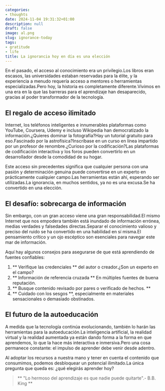 ```yaml
---
categories:
- thoughts
date: 2024-11-04 19:31:32+01:00
description: null
draft: false
image: al.png
slug: ignorance-today
tags:
- gratitude
- life
title: La ignorancia hoy en día es una elección
---
```


<!-- hash: 3ad878e2bf20 -->
En el pasado, el acceso al conocimiento era un privilegio.Los libros eran escasos, las universidades estaban reservadas para la élite, y la experiencia a menudo requería acceso a mentores o herramientas especializadas.Pero hoy, la historia es completamente diferente.Vivimos en una era en la que las barreras para el aprendizaje han desaparecido, gracias al poder transformador de la tecnología.

## El regalo de acceso ilimitado

Internet, los teléfonos inteligentes e innumerables plataformas como YouTube, Coursera, Udemy e incluso Wikipedia han democratizado la información.¿Quieres dominar la fotografía?Hay un tutorial gratuito para eso.Fascinado por la astrofísica?Inscríbase en un curso en línea impartido por un profesor de renombre.¿Curioso por la codificación?Las plataformas de codificación interactiva y los foros pueden convertirlo en un desarrollador desde la comodidad de su hogar.

Este acceso sin precedentes significa que cualquier persona con una pasión y determinación genuina puede convertirse en un experto en prácticamente cualquier campo.Las herramientas están ahí, esperando ser utilizadas.La ignorancia, en muchos sentidos, ya no es una excusa.Se ha convertido en una elección.

## El desafío: sobrecarga de información

Sin embargo, con un gran acceso viene una gran responsabilidad.El mismo Internet que nos empodera también está inundado de información errónea, medias verdades y falsedades directas.Separar el conocimiento valioso y preciso del ruido se ha convertido en una habilidad en sí misma.El pensamiento crítico y un ojo escéptico son esenciales para navegar este mar de información.

Aquí hay algunos consejos para asegurarse de que está aprendiendo de fuentes confiables:
1. ** Verifique las credenciales ** del autor o creador.¿Son un experto en el campo?
2. ** Información de referencia cruzada ** En múltiples fuentes de buena reputación.
3. ** Busque contenido revisado por pares o verificado de hechos. **
4. ** Cuidado con los sesgos **, especialmente en materiales sensacionales o demasiado obstinados.

## El futuro de la autoeducación

A medida que la tecnología continúa evolucionando, también lo harán las herramientas para la autoeducación.La inteligencia artificial, la realidad virtual y la realidad aumentada ya están dando forma a la forma en que aprendemos, lo que la hace más interactiva e inmersiva.Pero una cosa permanece constante: el impulso de aprender debe venir desde adentro.

Al adoptar los recursos a nuestra mano y tener en cuenta el contenido que consumimos, podemos desbloquear un potencial ilimitado.La única pregunta que queda es: ¿qué elegirás aprender hoy?

> ** "Lo hermoso del aprendizaje es que nadie puede quitarte".- B.B. King **